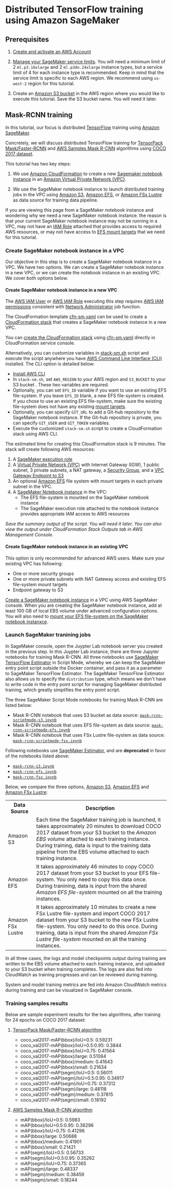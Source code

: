# Distributed TensorFlow training using Amazon SageMaker

## Prerequisites
1. [Create and activate an AWS Account](https://aws.amazon.com/premiumsupport/knowledge-center/create-and-activate-aws-account/)

2. [Manage your SageMaker service limits](https://aws.amazon.com/premiumsupport/knowledge-center/manage-service-limits/). You will need a minimum limit of 2 ```ml.p3.16xlarge``` and 2 ```ml.p3dn.24xlarge``` instance types, but a service limit of 4 for each instance type is recommended. Keep in mind that the service limit is specific to each AWS region. We recommend using ```us-west-2``` region for this tutorial.

3. Create an [Amazon S3 bucket](https://docs.aws.amazon.com/en_pv/AmazonS3/latest/gsg/CreatingABucket.html) in the AWS region where you would like to execute this tutorial. Save the S3 bucket name. You will need it later.

## Mask-RCNN training

In this tutorial, our focus is distributed [TensorFlow](https://github.com/tensorflow/tensorflow) training using [Amazon SageMaker](https://aws.amazon.com/sagemaker/).

Concretely, we will discuss distributed TensorFlow training for [TensorPack Mask/Faster-RCNN](https://github.com/tensorpack/tensorpack/tree/master/examples/FasterRCNN) and [AWS Samples Mask R-CNN](https://github.com/aws-samples/mask-rcnn-tensorflow) algorithms using [COCO 2017 dataset](http://cocodataset.org/#home).

This tutorial has two key steps:

1. We use [Amazon CloudFormation](https://aws.amazon.com/cloudformation/) to create a new [Sagemaker notebook instance](https://docs.aws.amazon.com/en_pv/sagemaker/latest/dg/nbi.html) in an [Amazon Virtual Private Network (VPC)](https://aws.amazon.com/vpc/).

2. We use the SageMaker notebook instance to launch distributed training jobs in the VPC using [Amazon S3](https://aws.amazon.com/s3/), [Amazon EFS](https://aws.amazon.com/efs/), or [Amazon FSx Lustre](https://aws.amazon.com/fsx/) as data source for training data pipeline.

If you are viewing this page from a SageMaker notebook instance and wondering why we need a new SageMaker notebook instance. the reason is that your current SageMaker notebook instance may not be running in a VPC, may not have an [IAM Role](https://docs.aws.amazon.com/en_pv/IAM/latest/UserGuide/id_roles.html) attached that provides access to required AWS resources, or may not have access to [EFS mount targets](https://docs.aws.amazon.com/en_pv/efs/latest/ug/accessing-fs.html) that we need for this tutorial.

### Create SageMaker notebook instance in a VPC
Our objective in this step is to create a SageMaker notebook instance in a VPC. We have two options. We can create a SageMaker notebook instance in a new VPC, or we can create the notebook instance in an existing VPC. We cover both options below.

#### Create SageMaker notebook instance in a new VPC

The [AWS IAM User](https://docs.aws.amazon.com/en_pv/IAM/latest/UserGuide/id_users.html) or [AWS IAM Role](https://docs.aws.amazon.com/en_pv/IAM/latest/UserGuide/id_roles.html) executing this step requires [AWS IAM permissions](https://docs.aws.amazon.com/en_pv/IAM/latest/UserGuide/access_policies_job-functions.html) consistent with [Network Administrator](https://docs.aws.amazon.com/en_pv/IAM/latest/UserGuide/access_policies_job-functions.html) job function.

The CloudFormation template [cfn-sm.yaml](cfn-sm.yaml) can be used to create a [CloudFormation stack](https://docs.aws.amazon.com/en_pv/AWSCloudFormation/latest/UserGuide/stacks.html) that creates a SageMaker notebook instance in a new VPC. 

You can [create the CloudFormation stack](https://docs.aws.amazon.com/en_pv/AWSCloudFormation/latest/UserGuide/cfn-console-create-stack.html) using [cfn-sm.yaml](cfn-sm.yaml) directly in CloudFormation service console. 

Alternatively, you can customize variables in [stack-sm.sh](stack-sm.sh) script and execute the script anywhere you have [AWS Command Line Interface (CLI)](https://docs.aws.amazon.com/en_pv/cli/latest/userguide/cli-chap-welcome.html) installed. The CLI option is detailed below:

   * [Install AWS CLI](https://docs.aws.amazon.com/en_pv/cli/latest/userguide/cli-chap-install.html) 
   * In ```stack-sm.sh```, set ```AWS_REGION``` to your AWS region and ```S3_BUCKET``` to your S3 bucket . These two variables are required. 
   * Optionally, you can set ```EFS_ID``` variable if you want to use an existing EFS file-system. If you leave ```EFS_ID``` blank, a new EFS file-system is created. If you chose to use an existing EFS file-system, make sure the existing file-system does not have any existing [mount targets](https://docs.aws.amazon.com/en_pv/efs/latest/ug/managing.html). 
   * Optionally, you can specify ```GIT_URL``` to add a Git-hub repository to the SageMaker notebook instance. If the Git-hub repository is private, you can specify ```GIT_USER``` and ```GIT_TOKEN``` variables.
   * Execute the customized ```stack-sm.sh``` script to create a CloudFormation stack using AWS CLI. 

The estimated time for creating this CloudFormation stack is 9 minutes. The stack will create following AWS resources:
   
   1. A [SageMaker execution role](https://docs.aws.amazon.com/en_pv/sagemaker/latest/dg/sagemaker-roles.html)
   2. A [Virtual Private Network (VPC)](https://aws.amazon.com/vpc/) with Internet Gateway (IGW), 1 public subnet, 3 private subnets, a NAT gateway, a [Security Group](https://docs.aws.amazon.com/en_pv/vpc/latest/userguide/VPC_SecurityGroups.html), and a [VPC Gateway Endpoint to S3](https://docs.aws.amazon.com/en_pv/vpc/latest/userguide/vpc-endpoints-s3.html)
   3. An optional [Amazon EFS](https://aws.amazon.com/efs/) file system with mount targets in each private subnet in the VPC.
   4. A [SageMaker Notebook instance](https://docs.aws.amazon.com/en_pv/sagemaker/latest/dg/nbi.html) in the VPC:
      * The EFS file-system is mounted on the SageMaker notebook instance
      * The SageMaker execution role attached to the notebook instance provides appropriate IAM access to AWS resources
      
*Save the summary output of the script. You will need it later. You can also view the output under CloudFormation Stack Outputs tab in AWS Management Console.*

#### Create SageMaker notebook instance in an existing VPC

This option is only recommended for advanced AWS users. Make sure your existing VPC has following:
  * One or more security groups
  * One or more private subnets with NAT Gateway access and existing EFS file-system mount targets
  * Endpoint gateway to S3
  
 [Create a SageMaker notebook instance](https://docs.aws.amazon.com/en_pv/sagemaker/latest/dg/howitworks-create-ws.html) in a VPC using AWS SageMaker console. When you are creating the SageMaker notebook instance, add at least 100 GB of local EBS volume under advanced configuration options. You will also need to [mount your EFS file-system on the SageMaker notebook instanxce](https://aws.amazon.com/blogs/machine-learning/mount-an-efs-file-system-to-an-amazon-sagemaker-notebook-with-lifecycle-configurations/).

### Launch SageMaker tranining jobs

In SageMaker console, open  the Juypter Lab notebook server you created in the previous step. In this Juypter Lab instance, there are three Jupyter notebooks for training Mask R-CNN. All three notebooks use [SageMaker TensorFlow Estimator](https://sagemaker.readthedocs.io/en/stable/frameworks/tensorflow/sagemaker.tensorflow.html) in Script Mode, whereby we can keep the SageMaker entry point script outside the Docker container, and pass it as a parameter to SageMaker TensorFlow Estimator. The SageMaker TensorFlow Estimator also allows us to specify the ```distribution``` type, which means we don't have to write code in the entry point script for managing SageMaker distributed training, which greatly simplifies the entry point script. 

The three SageMaker Script Mode notebooks for training Mask R-CNN are listed below:

- Mask R-CNN notebook that uses S3 bucket as data source: [```mask-rcnn-scriptmode-s3.ipynb```](mask-rcnn-scriptmode-s3.ipynb)
- Mask R-CNN notebook that uses EFS file-system as data source: [```mask-rcnn-scriptmode-efs.ipynb```](mask-rcnn-scriptmode-efs.ipynb)
- Mask R-CNN notebook that uses FSx Lustre file-system as data source: [```mask-rcnn-scriptmode-fsx.ipynb```](mask-rcnn-scriptmode-fsx.ipynb)

Following notebooks use [SageMaker Estimator](https://sagemaker.readthedocs.io/en/stable/api/training/estimators.html), and are **deprecated** in favor of the notebooks listed above:

- [```mask-rcnn-s3.ipynb```](mask-rcnn-s3.ipynb)
- [```mask-rcnn-efs.ipynb```](mask-rcnn-efs.ipynb)
- [```mask-rcnn-fsx.ipynb```](mask-rcnn-fsx.ipynb)


Below, we compare the three options, [Amazon S3](https://aws.amazon.com/s3/), [Amazon EFS](https://aws.amazon.com/efs/) and [Amazon FSx Lustre](https://aws.amazon.com/fsx/):

<table>
   <tr>
      <th>Data Source</th>
      <th>Description</th>
   </tr>
   <tr>
      <td>Amazon S3</td>
      <td>Each time the SageMaker training job is launched, it takes approximately 20 minutes to download COCO 2017 dataset from your S3 bucket to the <i>Amazon EBS volume</i> attached to each training instance. During training, data is input to the training data pipeline from the EBS volume attached to each training instance. 
      </td>
   </tr>
    <tr>
      <td>Amazon EFS</td>
      <td>It takes approximately 46 minutes to copy COCO 2017 dataset from your S3 bucket to your EFS file-system. You only need to copy this data once. During tranining, data is input from the shared <i>Amazon EFS file-system</i> mounted on all the training instances. 
      </td>
   </tr>
    <tr>
      <td>Amazon FSx Lustre</td>
      <td>It takes approximately 10 minutes to create a new FSx Lustre file-system and import COCO 2017 dataset from your S3 bucket to the new FSx Lustre file-system. You only need to do this once. During training, data is input from the shared <i>Amazon FSx Lustre file-system</i> mounted on all the training instances. 
      </td>
   </tr>
<table>

In all three cases, the logs and model checkpoints output during training are written to the EBS volume attached to each training instance, and uploaded to your S3 bucket when training completes. The logs are also fed into CloudWatch as training progresses and can be reviewed during training.  

System and model training metrics are fed into Amazon CloudWatch metrics during training and can be visualized in SageMaker console.

### Training samples results

Below are sample experiment results for the two algorithms, after training for 24 epochs on COCO 2017 dataset:

1. [TensorPack Mask/Faster-RCNN algorithm](https://github.com/tensorpack/tensorpack/tree/master/examples/FasterRCNN)

    * coco_val2017-mAP(bbox)/IoU=0.5: 0.59231
    * coco_val2017-mAP(bbox)/IoU=0.5:0.95: 0.3844
    * coco_val2017-mAP(bbox)/IoU=0.75: 0.41564
    * coco_val2017-mAP(bbox)/large: 0.51084
    * coco_val2017-mAP(bbox)/medium: 0.41643
    * coco_val2017-mAP(bbox)/small: 0.21634
    * coco_val2017-mAP(segm)/IoU=0.5: 0.56011
    * coco_val2017-mAP(segm)/IoU=0.5:0.95: 0.34917
    * coco_val2017-mAP(segm)/IoU=0.75: 0.37312
    * coco_val2017-mAP(segm)/large: 0.48118
    * coco_val2017-mAP(segm)/medium: 0.37815
    * coco_val2017-mAP(segm)/small: 0.18192
    
2. [AWS Samples Mask R-CNN algorithm](https://github.com/aws-samples/mask-rcnn-tensorflow)

    * mAP(bbox)/IoU=0.5: 0.5983
    * mAP(bbox)/IoU=0.5:0.95: 0.38296
    * mAP(bbox)/IoU=0.75: 0.41296
    * mAP(bbox)/large: 0.50688
    * mAP(bbox)/medium: 0.41901
    * mAP(bbox)/small: 0.21421
    * mAP(segm)/IoU=0.5: 0.56733
    * mAP(segm)/IoU=0.5:0.95: 0.35262
    * mAP(segm)/IoU=0.75: 0.37365
    * mAP(segm)/large: 0.48337
    * mAP(segm)/medium: 0.38459
    * mAP(segm)/small: 0.18244
   
